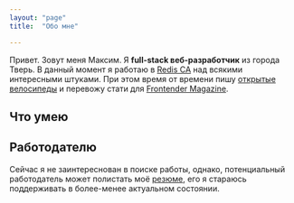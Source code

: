 ```yaml
---
layout: "page"
title:  "Обо мне"

---
```


Привет. Зовут меня Максим. Я **full-stack веб-разработчик** из города Тверь. В данный момент я работаю в [Redis CA][redis] над всякими интересными штуками. При этом время от времени пишу [открытые велосипеды][github] и перевожу стати для [Frontender&nbsp;Magazine][fr].

## Что умею



## Работодателю

Сейчас я не заинтереснован в поиске работы, однако, потенциальный работодатель может полистать моё [резюме][resume], его я стараюсь поддерживать в более-менее актуальном состоянии.


[redis]: http://red-is.ru/
[github]: http://github.com/zenwalker
[fr]: http://frontender.info/
[resume]: http://spb.hh.ru/resume/28039fadff01f3bce70039ed1f637442344762
